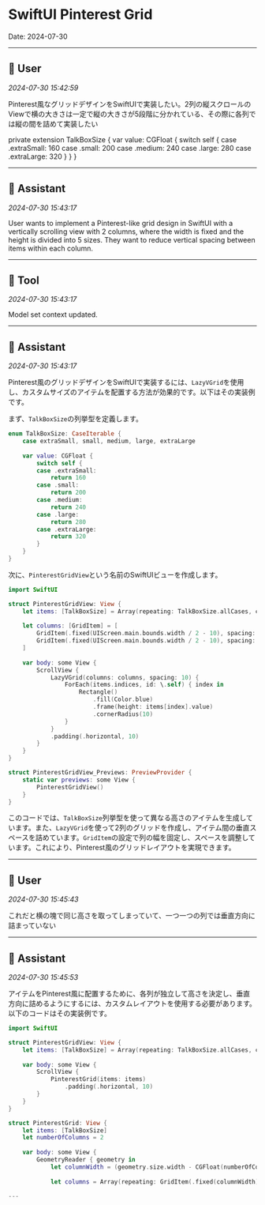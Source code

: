 # SwiftUI Pinterest Grid

Date: 2024-07-30

---

## 👤 User
*2024-07-30 15:42:59*

Pinterest風なグリッドデザインをSwiftUIで実装したい。2列の縦スクロールのViewで横の大きさは一定で縦の大きさが5段階に分かれている、その際に各列では縦の間を詰めて実装したい

private extension TalkBoxSize {
    var value: CGFloat {
        switch self {
        case .extraSmall:
            160
        case .small:
            200
        case .medium:
            240
        case .large:
            280
        case .extraLarge:
            320
        }
    }
}

---

## 🤖 Assistant
*2024-07-30 15:43:17*

User wants to implement a Pinterest-like grid design in SwiftUI with a vertically scrolling view with 2 columns, where the width is fixed and the height is divided into 5 sizes. They want to reduce vertical spacing between items within each column.

---

## 🔧 Tool
*2024-07-30 15:43:17*

Model set context updated.

---

## 🤖 Assistant
*2024-07-30 15:43:17*

Pinterest風のグリッドデザインをSwiftUIで実装するには、`LazyVGrid`を使用し、カスタムサイズのアイテムを配置する方法が効果的です。以下はその実装例です。

まず、`TalkBoxSize`の列挙型を定義します。

```swift
enum TalkBoxSize: CaseIterable {
    case extraSmall, small, medium, large, extraLarge
    
    var value: CGFloat {
        switch self {
        case .extraSmall:
            return 160
        case .small:
            return 200
        case .medium:
            return 240
        case .large:
            return 280
        case .extraLarge:
            return 320
        }
    }
}
```

次に、`PinterestGridView`という名前のSwiftUIビューを作成します。

```swift
import SwiftUI

struct PinterestGridView: View {
    let items: [TalkBoxSize] = Array(repeating: TalkBoxSize.allCases, count: 10).flatMap { $0 }
    
    let columns: [GridItem] = [
        GridItem(.fixed(UIScreen.main.bounds.width / 2 - 10), spacing: 10),
        GridItem(.fixed(UIScreen.main.bounds.width / 2 - 10), spacing: 10)
    ]
    
    var body: some View {
        ScrollView {
            LazyVGrid(columns: columns, spacing: 10) {
                ForEach(items.indices, id: \.self) { index in
                    Rectangle()
                        .fill(Color.blue)
                        .frame(height: items[index].value)
                        .cornerRadius(10)
                }
            }
            .padding(.horizontal, 10)
        }
    }
}

struct PinterestGridView_Previews: PreviewProvider {
    static var previews: some View {
        PinterestGridView()
    }
}
```

このコードでは、`TalkBoxSize`列挙型を使って異なる高さのアイテムを生成しています。また、`LazyVGrid`を使って2列のグリッドを作成し、アイテム間の垂直スペースを詰めています。`GridItem`の設定で列の幅を固定し、スペースを調整しています。これにより、Pinterest風のグリッドレイアウトを実現できます。

---

## 👤 User
*2024-07-30 15:45:43*

これだと横の塊で同じ高さを取ってしまっていて、一つ一つの列では垂直方向に詰まっていない

---

## 🤖 Assistant
*2024-07-30 15:45:53*

アイテムをPinterest風に配置するために、各列が独立して高さを決定し、垂直方向に詰めるようにするには、カスタムレイアウトを使用する必要があります。以下のコードはその実装例です。

```swift
import SwiftUI

struct PinterestGridView: View {
    let items: [TalkBoxSize] = Array(repeating: TalkBoxSize.allCases, count: 10).flatMap { $0 }
    
    var body: some View {
        ScrollView {
            PinterestGrid(items: items)
                .padding(.horizontal, 10)
        }
    }
}

struct PinterestGrid: View {
    let items: [TalkBoxSize]
    let numberOfColumns = 2
    
    var body: some View {
        GeometryReader { geometry in
            let columnWidth = (geometry.size.width - CGFloat(numberOfColumns - 1) * 10) / CGFloat(numberOfColumns)
            
            let columns = Array(repeating: GridItem(.fixed(columnWidth)), count: numberOfColumns

---
